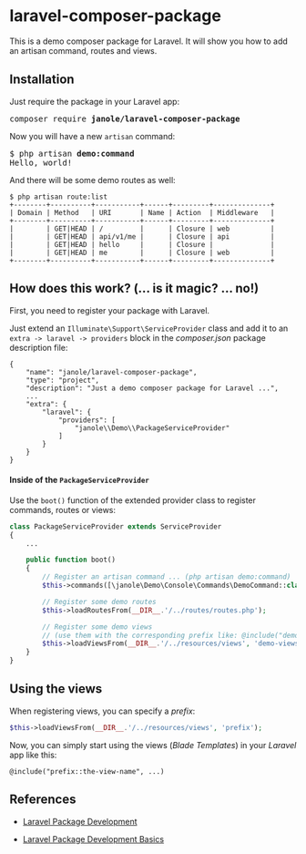 # laravel-composer-package
This is a demo composer package for Laravel. It will show you how to add an artisan command, routes and views.

## Installation

Just require the package in your Laravel app:

<pre>
composer require <b>janole/laravel-composer-package</b>
</pre>

Now you will have a new `artisan` command:

<pre>
$ php artisan <b>demo:command</b>
Hello, world!
</pre>

And there will be some demo routes as well:

```
$ php artisan route:list
+--------+----------+-----------+------+---------+--------------+
| Domain | Method   | URI       | Name | Action  | Middleware   |
+--------+----------+-----------+------+---------+--------------+
|        | GET|HEAD | /         |      | Closure | web          |
|        | GET|HEAD | api/v1/me |      | Closure | api          |
|        | GET|HEAD | hello     |      | Closure |              |
|        | GET|HEAD | me        |      | Closure | web          |
+--------+----------+-----------+------+---------+--------------+
```

## How does this work? (... is it magic? ... no!)

First, you need to register your package with Laravel.

Just extend an `Illuminate\Support\ServiceProvider` class and add it to an `extra -> laravel -> providers` block in the *composer.json* package description file:

```
{
    "name": "janole/laravel-composer-package",
    "type": "project",
    "description": "Just a demo composer package for Laravel ...",
    ...
    "extra": {
        "laravel": {
            "providers": [
                "janole\\Demo\\PackageServiceProvider"
            ]
        }
    }
}
```

#### Inside of the `PackageServiceProvider`

Use the `boot()` function of the extended provider class to register commands, routes or views:

```php
class PackageServiceProvider extends ServiceProvider
{
    ...

    public function boot()
    {
        // Register an artisan command ... (php artisan demo:command)
        $this->commands([\janole\Demo\Console\Commands\DemoCommand::class]);

        // Register some demo routes
        $this->loadRoutesFrom(__DIR__.'/../routes/routes.php');

        // Register some demo views
        // (use them with the corresponding prefix like: @include("demo-views::the-view-name"))
        $this->loadViewsFrom(__DIR__.'/../resources/views', 'demo-views');
    }
}
```

## Using the views

When registering views, you can specify a *prefix*:

```php
$this->loadViewsFrom(__DIR__.'/../resources/views', 'prefix');
```

Now, you can simply start using the views (_Blade Templates_) in your *Laravel* app like this:

```blade
@include("prefix::the-view-name", ...)
```

## References

- [Laravel Package Development](https://laravel.com/docs/5.8/packages)

- [Laravel Package Development Basics](https://pineco.de/laravel-package-development-basics/)
